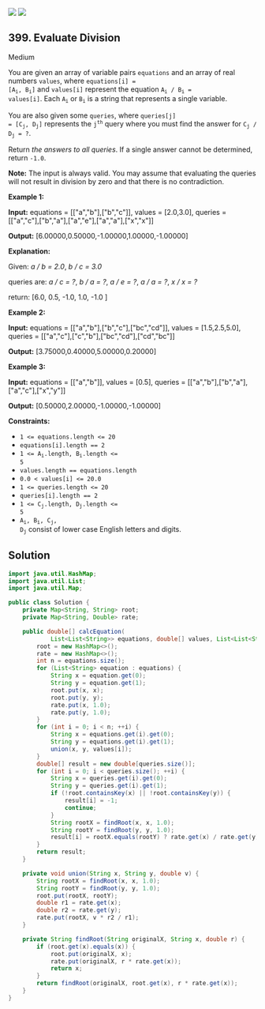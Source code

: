 [![](https://img.shields.io/github/stars/LeetCode-Top-Interview-150/LeetCode-Top-Interview-150?label=Stars&style=flat-square)](https://github.com/LeetCode-Top-Interview-150/LeetCode-Top-Interview-150)
[![](https://img.shields.io/github/forks/LeetCode-Top-Interview-150/LeetCode-Top-Interview-150?label=Fork%20me%20on%20GitHub%20&style=flat-square)](https://github.com/LeetCode-Top-Interview-150/LeetCode-Top-Interview-150/fork)

## 399\. Evaluate Division

Medium

You are given an array of variable pairs `equations` and an array of real numbers `values`, where <code>equations[i] = [A<sub>i</sub>, B<sub>i</sub>]</code> and `values[i]` represent the equation <code>A<sub>i</sub> / B<sub>i</sub> = values[i]</code>. Each <code>A<sub>i</sub></code> or <code>B<sub>i</sub></code> is a string that represents a single variable.

You are also given some `queries`, where <code>queries[j] = [C<sub>j</sub>, D<sub>j</sub>]</code> represents the <code>j<sup>th</sup></code> query where you must find the answer for <code>C<sub>j</sub> / D<sub>j</sub> = ?</code>.

Return _the answers to all queries_. If a single answer cannot be determined, return `-1.0`.

**Note:** The input is always valid. You may assume that evaluating the queries will not result in division by zero and that there is no contradiction.

**Example 1:**

**Input:** equations = \[\["a","b"],["b","c"]], values = [2.0,3.0], queries = \[\["a","c"],["b","a"],["a","e"],["a","a"],["x","x"]]

**Output:** [6.00000,0.50000,-1.00000,1.00000,-1.00000]

**Explanation:**

Given: _a / b = 2.0_, _b / c = 3.0_

queries are: _a / c = ?_, _b / a = ?_, _a / e = ?_, _a / a = ?_, _x / x = ?_

return: [6.0, 0.5, -1.0, 1.0, -1.0 ]

**Example 2:**

**Input:** equations = \[\["a","b"],["b","c"],["bc","cd"]], values = [1.5,2.5,5.0], queries = \[\["a","c"],["c","b"],["bc","cd"],["cd","bc"]]

**Output:** [3.75000,0.40000,5.00000,0.20000]

**Example 3:**

**Input:** equations = \[\["a","b"]], values = [0.5], queries = \[\["a","b"],["b","a"],["a","c"],["x","y"]]

**Output:** [0.50000,2.00000,-1.00000,-1.00000]

**Constraints:**

*   `1 <= equations.length <= 20`
*   `equations[i].length == 2`
*   <code>1 <= A<sub>i</sub>.length, B<sub>i</sub>.length <= 5</code>
*   `values.length == equations.length`
*   `0.0 < values[i] <= 20.0`
*   `1 <= queries.length <= 20`
*   `queries[i].length == 2`
*   <code>1 <= C<sub>j</sub>.length, D<sub>j</sub>.length <= 5</code>
*   <code>A<sub>i</sub>, B<sub>i</sub>, C<sub>j</sub>, D<sub>j</sub></code> consist of lower case English letters and digits.

## Solution

```java
import java.util.HashMap;
import java.util.List;
import java.util.Map;

public class Solution {
    private Map<String, String> root;
    private Map<String, Double> rate;

    public double[] calcEquation(
            List<List<String>> equations, double[] values, List<List<String>> queries) {
        root = new HashMap<>();
        rate = new HashMap<>();
        int n = equations.size();
        for (List<String> equation : equations) {
            String x = equation.get(0);
            String y = equation.get(1);
            root.put(x, x);
            root.put(y, y);
            rate.put(x, 1.0);
            rate.put(y, 1.0);
        }
        for (int i = 0; i < n; ++i) {
            String x = equations.get(i).get(0);
            String y = equations.get(i).get(1);
            union(x, y, values[i]);
        }
        double[] result = new double[queries.size()];
        for (int i = 0; i < queries.size(); ++i) {
            String x = queries.get(i).get(0);
            String y = queries.get(i).get(1);
            if (!root.containsKey(x) || !root.containsKey(y)) {
                result[i] = -1;
                continue;
            }
            String rootX = findRoot(x, x, 1.0);
            String rootY = findRoot(y, y, 1.0);
            result[i] = rootX.equals(rootY) ? rate.get(x) / rate.get(y) : -1.0;
        }
        return result;
    }

    private void union(String x, String y, double v) {
        String rootX = findRoot(x, x, 1.0);
        String rootY = findRoot(y, y, 1.0);
        root.put(rootX, rootY);
        double r1 = rate.get(x);
        double r2 = rate.get(y);
        rate.put(rootX, v * r2 / r1);
    }

    private String findRoot(String originalX, String x, double r) {
        if (root.get(x).equals(x)) {
            root.put(originalX, x);
            rate.put(originalX, r * rate.get(x));
            return x;
        }
        return findRoot(originalX, root.get(x), r * rate.get(x));
    }
}
```